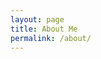 ```yaml
---
layout: page
title: About Me
permalink: /about/
---
```



<style>
    body {
        font-family: sans-serif;
    }
    /* Container for Flexbox-based layout */
    .flex-container {
        display: flex;
        justify-content: center; /* Center items horizontally */
        flex-wrap: wrap; /* Allow wrapping of items */
        gap: 25px; /* Add space between items */
        margin-top: 20px;
    }
    .flex-item {
        text-align: center;
        flex-basis: calc(25% - 20px); /* Make items take up 25% of the container width */
    }
    .flex-item img {
        width: 100%;
        height: 150px; /* Fixed height for uniformity */
        object-fit: contain; /* Ensure the image fits within the fixed height */
    }
    .flex-item p {
        margin: 5px 0; /* Add some margin for spacing */
    }

    .achievements-container {
        display: flex;
        flex-direction: column;
        width: 100%;
        align-items: center;
    }

    .footer {
        text-align: center;
        padding: 20px;
        background-color: #f1f1f1;
        border-top: 1px solid #24292e;
        margin-top: 20px;
        width: 100%;
        background-color: #121212;
    }

    .footer a {
        margin: 0 10px;
        text-decoration: none;
        background-color: #121212;
    }

    .footer img {
        width: 50px;
        height: 50px;
        border-radius: 50%;
        transition: transform 0.3s ease;
    }

    .footer img:hover {
        transform: scale(1.1);
    }

    .image-gallery {
        display: flex;
        flex-wrap: nowrap;
        overflow-x: auto;
        gap: 10px;
        }

    .image-gallery img {
        max-height: 250px;
        object-fit: cover;
        border-radius: 5px;
    }
</style>

<div class="bio-container" id="bio_container">
    <!-- bio content will be added here by JavaScript -->
</div>

<div class="achievements-container" id="achievements_container">
    <!-- Achievements content will be added here by JavaScript -->
</div>

<div class="flex-container" id="flex_container">
    <!-- content will be added here by JavaScript -->
</div>

<script>
    var container = document.getElementById("flex_container");
    var bioContainer = document.getElementById("bio_container");
    var achievementsContainer = document.getElementById("achievements_container");

    var living_in_the_world = [
        {"flag": "https://raw.githubusercontent.com/isocpp/logos/master/cpp_logo.png", "greeting": "Programming Language", "description": "C++ - 4 years"},
        {"flag": "https://www.competitionsciences.org/wp-content/uploads/2017/04/CYBERPATRIOT_Defense-Competition_Blue.png", "greeting": "Cybersecurity Competition", "description": "CyberPatriot - 2 years"},
        {"flag": "https://cdn.worldvectorlogo.com/logos/kali-1.svg", "greeting": "Linux Distro", "description": "Kali Linux - 3 years"},
        {"flag": "https://upload.wikimedia.org/wikipedia/commons/f/fe/Seal_of_the_United_States_Intelligence_Community.svg", "greeting": "Open Source Intelligence", "description": "OSINT Enthusiast - 4 years"},
        // {"flag": "https://www.freewear.org/images/articles/detail/FW0688_Dise%C3%B1o.png", "greeting": "Read The Friendly Manual!", "description": "RTFM! - 4 years"}
    ];

    var bio_data = {
        "bio": "Hello! I'm Lucas, a freshman attending DNHS. You'll typically find me in cybersecurity (CyberPatriot) or CTF competitions, but in my free time I enjoy building personal projects with C++ and reverse engineering programs. I'm passionate about open source software and intelligence, and in that spirit, do all of my development through Linux.",
    };

    function createFlexItem(location) {
        var flexItem = document.createElement("div");
        flexItem.className = "flex-item";

        var img = document.createElement("img");
        img.src = location.flag;

        var description = document.createElement("p");
        description.textContent = location.description;

        var greeting = document.createElement("p");
        greeting.textContent = location.greeting;

        flexItem.appendChild(img);
        flexItem.appendChild(description);
        flexItem.appendChild(greeting);

        return flexItem;
    }

    var bioItem = document.createElement('div');
    bioItem.style.width = "100%";
    bioItem.style.margin = "0 auto";
    bioItem.innerHTML = `<p>${bio_data.bio}</p>`;
    bioContainer.appendChild(bioItem);

    // First, append the images from living_in_the_world
    for (const location of living_in_the_world) {
        var flexItem = createFlexItem(location);
        container.appendChild(flexItem);
    }

    // Then, create and append the achievements section
    var markdownContent = document.createElement('div');
    markdownContent.style.width = "100%"; // Ensure markdown content has the same width
    markdownContent.style.margin = "0px auto"; // Center align with auto margins and add some spacing
    markdownContent.innerHTML = `
        <h2>My Achievements</h2>
        <ul>
            <li>4th place @ CyberPatriot XVI Semifinals</li>
            <li>3rd place @ CyberPatriot XVI State Round</li>
            <li>1st place MS Team @ SoCal Cyber Cup Final Round (3rd plaec overall competing against colleges)</li>
            <li>1st place MS Team @ SoCal Cyber Cup Qualifier Round (4th place overall); competed as OSINT, Password Cracking, Forensics, Network Analysis, and Reverse Engineering expert</li>
            <li>2nd place MS Team @ Space Grand Challenge</li>
        </ul>
    `;

    // Append markdown content to the achievements container
    achievementsContainer.appendChild(markdownContent);

    container.appendChild(achievementsContainer);

    // Create footer section
    var footer = document.createElement('div');
    footer.className = "footer";
    footer.innerHTML = `
        <a href="https://github.com/Parallaxes" target="_blank">
            <img src="https://cdn-icons-png.flaticon.com/512/25/25231.png" alt="GitHub">
        </a>
    `;

    container.appendChild(footer);
</script>

<script src="https://utteranc.es/client.js"
        repo="parallaxes/lucas_2025"
        issue-term="pathname"
        theme="github-light"
        crossorigin="anonymous"
        async>
</script>